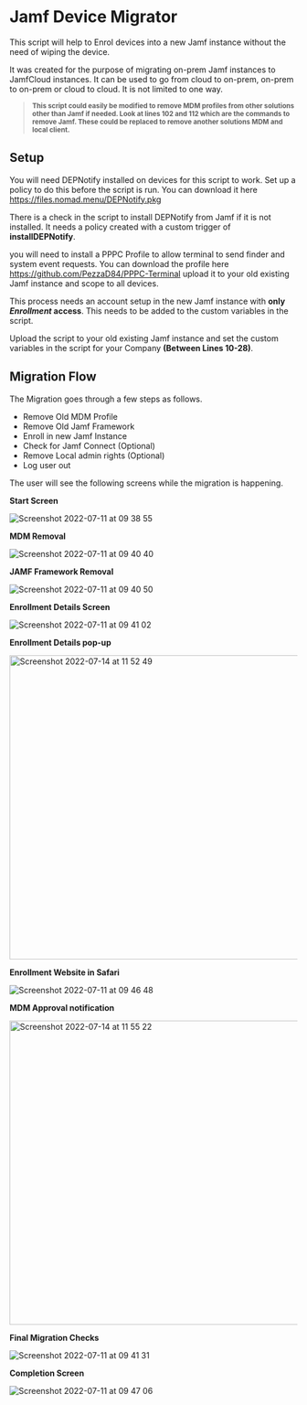 # Jamf Device Migrator

This script will help to Enrol devices into a new Jamf instance without the need of wiping the device.

It was created for the purpose of migrating on-prem Jamf instances to JamfCloud instances. It can be used to go from cloud to on-prem, on-prem to on-prem or cloud to cloud. It is not limited to one way.

> **<sub>This script could easily be modified to remove MDM profiles from other solutions other than Jamf if needed. Look at lines 102 and 112 which are the commands to remove Jamf. These could be replaced to remove another solutions MDM and local client.</sub>**

## Setup

You will need DEPNotify installed on devices for this script to work. Set up a policy to do this before the script is run. You can download it here https://files.nomad.menu/DEPNotify.pkg

There is a check in the script to install DEPNotify from Jamf if it is not installed. It needs a policy created with a custom trigger of **installDEPNotify**.

you will need to install a PPPC Profile to allow terminal to send finder and system event requests. You can download the profile here https://github.com/PezzaD84/PPPC-Terminal upload it to your old existing Jamf instance and scope to all devices.

This process needs an account setup in the new Jamf instance with **only _Enrollment_ access**. This needs to be added to the custom variables in the script.

Upload the script to your old existing Jamf instance and set the custom variables in the script for your Company **(Between Lines 10-28)**.

## Migration Flow

The Migration goes through a few steps as follows.

- Remove Old MDM Profile
- Remove Old Jamf Framework
- Enroll in new Jamf Instance
- Check for Jamf Connect (Optional)
- Remove Local admin rights (Optional)
- Log user out
  
The user will see the following screens while the migration is happening.

**Start Screen**

![Screenshot 2022-07-11 at 09 38 55](https://user-images.githubusercontent.com/89595349/178234574-6188efce-45bc-4df8-9bec-0fcb6d61fc76.png)

**MDM Removal**

![Screenshot 2022-07-11 at 09 40 40](https://user-images.githubusercontent.com/89595349/178234636-5f8f1ffe-64b6-4323-a0fe-628ee91cbd25.png)

**JAMF Framework Removal**

![Screenshot 2022-07-11 at 09 40 50](https://user-images.githubusercontent.com/89595349/178234679-f820c14a-8864-4570-a82c-4486ab20be05.png)

**Enrollment Details Screen**

![Screenshot 2022-07-11 at 09 41 02](https://user-images.githubusercontent.com/89595349/178234724-bd15c8ad-8260-4053-9241-9d8543c466ec.png)

**Enrollment Details pop-up**

<img width="532" alt="Screenshot 2022-07-14 at 11 52 49" src="https://user-images.githubusercontent.com/89595349/178966694-23eaef21-db2d-46e3-9af7-9e6afea032c4.png">

**Enrollment Website in Safari**

![Screenshot 2022-07-11 at 09 46 48](https://user-images.githubusercontent.com/89595349/178235062-06d4418a-98a9-4880-8f75-f9e196273c78.png)

**MDM Approval notification**

<img width="532" alt="Screenshot 2022-07-14 at 11 55 22" src="https://user-images.githubusercontent.com/89595349/178967319-6b24f6e7-30f1-41d5-9bc4-ce3a93eef1bb.png">

**Final Migration Checks**

![Screenshot 2022-07-11 at 09 41 31](https://user-images.githubusercontent.com/89595349/178237839-bf885ead-0125-4224-a2f6-f815151d3777.png)

**Completion Screen**

![Screenshot 2022-07-11 at 09 47 06](https://user-images.githubusercontent.com/89595349/178235179-cb486e37-0d94-4567-9fc5-152049dbb40a.png)




